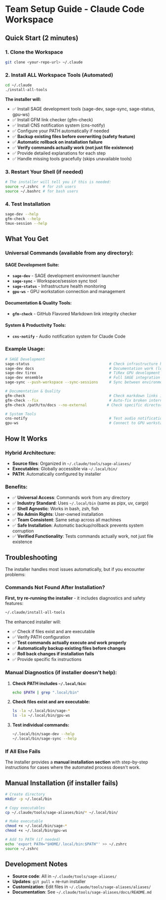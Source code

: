 # Team Setup Guide - Claude Code Workspace

## Quick Start (2 minutes)

### 1. Clone the Workspace

```bash
git clone <your-repo-url> ~/.claude
```

### 2. Install ALL Workspace Tools (Automated)

```bash
cd ~/.claude
./install-all-tools
```

**The installer will:**

- ✅ Install SAGE development tools (sage-dev, sage-sync, sage-status, gpu-ws)
- ✅ Install GFM link checker (gfm-check)
- ✅ Install CNS notification system (cns-notify)
- ✅ Configure your PATH automatically if needed
- ✅ **Backup existing files before overwriting (safety feature)**
- ✅ **Automatic rollback on installation failure**
- ✅ **Verify commands actually work (not just file existence)**
- ✅ Provide detailed explanations for each step
- ✅ Handle missing tools gracefully (skips unavailable tools)

### 3. Restart Your Shell (if needed)

```bash
# The installer will tell you if this is needed:
source ~/.zshrc  # for zsh users
source ~/.bashrc # for bash users
```

### 4. Test Installation

```bash
sage-dev --help
gfm-check --help
tmux-session --help
```

## What You Get

### Universal Commands (available from any directory):

#### SAGE Development Suite:

- **`sage-dev`** - SAGE development environment launcher
- **`sage-sync`** - Workspace/session sync tool
- **`sage-status`** - Infrastructure health monitoring
- **`gpu-ws`** - GPU workstation connection and management

#### Documentation & Quality Tools:

- **`gfm-check`** - GitHub Flavored Markdown link integrity checker

#### System & Productivity Tools:

- **`cns-notify`** - Audio notification system for Claude Code

### Example Usage:

```bash
# SAGE Development
sage-status                                    # Check infrastructure health
sage-dev docs                                  # Documentation work (local)
sage-dev tirex                                 # TiRex GPU development (remote)
sage-dev ensemble                              # Full SAGE integration (remote)
sage-sync --push-workspace --sync-sessions     # Sync between environments

# Documentation & Quality
gfm-check                                      # Check markdown links in current directory
gfm-check --fix                                # Auto-fix broken internal links
gfm-check /path/to/docs --no-external         # Check specific directory, skip external URLs

# System Tools
cns-notify                                     # Test audio notification
gpu-ws                                         # Connect to GPU workstation
```

## How It Works

### Hybrid Architecture:

- **Source files**: Organized in `~/.claude/tools/sage-aliases/`
- **Executables**: Globally accessible via `~/.local/bin/`
- **PATH**: Automatically configured by installer

### Benefits:

- ✅ **Universal Access**: Commands work from any directory
- ✅ **Industry Standard**: Uses `~/.local/bin` (same as pipx, uv, cargo)
- ✅ **Shell Agnostic**: Works in bash, zsh, fish
- ✅ **No Admin Rights**: User-owned installation
- ✅ **Team Consistent**: Same setup across all machines
- ✅ **Safe Installation**: Automatic backup/rollback prevents system corruption
- ✅ **Verified Functionality**: Tests commands actually work, not just file existence

## Troubleshooting

The installer handles most issues automatically, but if you encounter problems:

### Commands Not Found After Installation?

**First, try re-running the installer** - it includes diagnostics and safety features:

```bash
~/.claude/install-all-tools
```

The enhanced installer will:

- ✅ Check if files exist and are executable
- ✅ Verify PATH configuration
- ✅ **Test commands actually execute and work properly**
- ✅ **Automatically backup existing files before changes**
- ✅ **Roll back changes if installation fails**
- ✅ Provide specific fix instructions

### Manual Diagnostics (if installer doesn't help):

1. **Check PATH includes `~/.local/bin`:**

   ```bash
   echo $PATH | grep ".local/bin"
   ```

1. **Check files exist and are executable:**

   ```bash
   ls -la ~/.local/bin/sage-*
   ls -la ~/.local/bin/gpu-ws
   ```

1. **Test individual commands:**

   ```bash
   ~/.local/bin/sage-dev --help
   ~/.local/bin/sage-sync --help
   ```

### If All Else Fails

The installer provides a **manual installation section** with step-by-step instructions for cases where the automated process doesn't work.

## Manual Installation (if installer fails)

```bash
# Create directory
mkdir -p ~/.local/bin

# Copy executables
cp ~/.claude/tools/sage-aliases/bin/* ~/.local/bin/

# Make executable
chmod +x ~/.local/bin/sage-*
chmod +x ~/.local/bin/gpu-ws

# Add to PATH (if needed)
echo 'export PATH="$HOME/.local/bin:$PATH"' >> ~/.zshrc
source ~/.zshrc
```

## Development Notes

- **Source code**: All in `~/.claude/tools/sage-aliases/`
- **Updates**: `git pull` + re-run installer
- **Customization**: Edit files in `~/.claude/tools/sage-aliases/aliases/`
- **Documentation**: See `~/.claude/tools/sage-aliases/docs/README.md`
